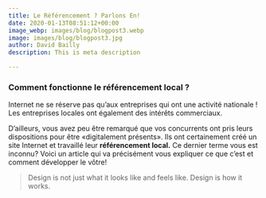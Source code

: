 ```yaml
---
title: Le Référencement ? Parlons En!
date: 2020-01-13T08:51:12+00:00
image_webp: images/blog/blogpost3.webp
image: images/blog/blogpost3.jpg
author: David Bailly
description: This is meta description

---
```

### Comment fonctionne le référencement local ?

Internet ne se réserve pas qu’aux entreprises qui ont une activité nationale ! Les entreprises locales ont également des intérêts commerciaux.

D’ailleurs, vous avez peu être remarqué que vos concurrents ont pris leurs dispositions pour être «digitalement présents». Ils ont certainement créé un site Internet et travaillé leur **référencement local.** Ce dernier terme vous est inconnu? Voici un article qui va précisément vous expliquer ce que c’est et comment développer le vôtre!

> Design is not just what it looks like and feels like. Design is how it works.
